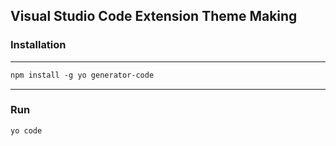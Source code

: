 ## Visual Studio Code Extension Theme Making

### Installation

<hr>

```md
npm install -g yo generator-code
```

<hr>

### Run

```md
yo code
```